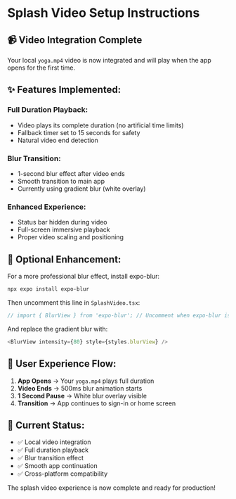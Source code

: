 # Splash Video Setup Instructions

## 📹 **Video Integration Complete**

Your local `yoga.mp4` video is now integrated and will play when the app opens for the first time.

## ✨ **Features Implemented:**

### **Full Duration Playback:**
- Video plays its complete duration (no artificial time limits)
- Fallback timer set to 15 seconds for safety
- Natural video end detection

### **Blur Transition:**
- 1-second blur effect after video ends
- Smooth transition to main app
- Currently using gradient blur (white overlay)

### **Enhanced Experience:**
- Status bar hidden during video
- Full-screen immersive playback
- Proper video scaling and positioning

## 🔧 **Optional Enhancement:**

For a more professional blur effect, install expo-blur:

```bash
npx expo install expo-blur
```

Then uncomment this line in `SplashVideo.tsx`:
```typescript
// import { BlurView } from 'expo-blur'; // Uncomment when expo-blur is installed
```

And replace the gradient blur with:
```typescript
<BlurView intensity={80} style={styles.blurView} />
```

## 📱 **User Experience Flow:**

1. **App Opens** → Your `yoga.mp4` plays full duration
2. **Video Ends** → 500ms blur animation starts
3. **1 Second Pause** → White blur overlay visible
4. **Transition** → App continues to sign-in or home screen

## 🎯 **Current Status:**

- ✅ Local video integration
- ✅ Full duration playback
- ✅ Blur transition effect
- ✅ Smooth app continuation
- ✅ Cross-platform compatibility

The splash video experience is now complete and ready for production!